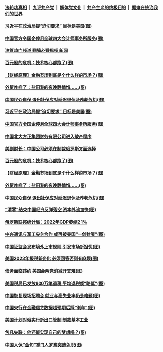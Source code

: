 ####  [法轮功真相](../../../../basic/blob/master/README.md?t=02230412) &nbsp;|&nbsp; [九评共产党](../../../../9ping.md/blob/master/README.md?t=02230412) &nbsp;|&nbsp; [解体党文化](../../../../jtdwh.md/blob/master/README.md?t=02230412)  &nbsp;|&nbsp; [共产主义的终极目的](../../../../gczydzjmd.md/blob/master/README.md?t=02230412) &nbsp;|&nbsp; [魔鬼在统治我们的世界](../../../../mgztzwmdsj.md/blob/master/README.md?t=02230412) 

#### [习近平在政治局提“迫切要求” 目标是美国(图)](../pages/p5/1029580.md?t=02230412) 

#### [中国官方令国企停用全球四大会计师事务所服务(图)](../pages/p5/1029575.md?t=02230412) 

#### [油管热门频道 翻墙必看视频 新闻](http://129.146.143.75:81/youtube.html?02230412)

#### [百元股的危机：技术核心都跑了(图)](../pages/p5/1029519.md?t=02230412) 

#### [【财经原理】金融市场到底是个什么样的市场？(图)](../pages/p5/1029516.md?t=02230412) 

#### [外贸咋样了：盐田港的夜晚静悄悄……(图)](../pages/p5/1029507.md?t=02230412) 

#### [中国民众自保 退出社保应对延迟退休及养老危机(图)](../pages/p5/1029495.md?t=02230412) 

#### [习近平在政治局提“迫切要求” 目标是美国(图)](../pages/p5/1029580.md?t=02230412) 

#### [中国官方令国企停用全球四大会计师事务所服务(图)](../pages/p5/1029575.md?t=02230412) 

#### [中国北大方正集团财务有限公司进入破产程序](../pages/p5/1029571.md?t=02230412) 

#### [美副财长：中国公司必须在制裁俄罗斯方面选择](../pages/p5/1029563.md?t=02230412) 

#### [百元股的危机：技术核心都跑了(图)](../pages/p5/1029519.md?t=02230412) 

#### [【财经原理】金融市场到底是个什么样的市场？(图)](../pages/p5/1029516.md?t=02230412) 

#### [外贸咋样了：盐田港的夜晚静悄悄……(图)](../pages/p5/1029507.md?t=02230412) 

#### [中国民众自保 退出社保应对延迟退休及养老危机(图)](../pages/p5/1029495.md?t=02230412) 

#### [“清零”结束中国经济反弹落空 资本外流加快(图)](../pages/p5/1029490.md?t=02230412) 

#### [俄罗斯联邦统计局：2022年GDP萎缩2.1%](../pages/p5/1029487.md?t=02230412) 

#### [中兴通讯与军工央企合作 或再被美国“一剑封喉”(图)](../pages/p5/1029466.md?t=02230412) 

#### [中国证监会发布境外上市规则 引发市场新担忧(图)](../pages/p5/1029421.md?t=02230412) 

#### [美国2023年报税新变化 必须回答否则有麻烦(图)](../pages/p5/1029445.md?t=02230412) 

#### [债务面临违约 美国会两党消减开支难(图)](../pages/p5/1029442.md?t=02230412) 

#### [美国税局已发放800万笔退税 平均退税额“略低”(图)](../pages/p5/1029436.md?t=02230412) 

#### [中国恢复现场招聘会 就业与高失业率仍是难题(图)](../pages/p5/1029423.md?t=02230412) 

#### [中国央行在金融信贷数据超预期后踩“刹车”(图)](../pages/p5/1029411.md?t=02230412) 

#### [美国计划对俄实行新出口管制 制裁基本工业](../pages/p5/1029408.md?t=02230412) 

#### [包凡失联：他还能实现自己的梦想吗？(图)](../pages/p5/1029357.md?t=02230412) 

#### [中国人保“金句”掌门人罗熹突遭免职(图)](../pages/p5/1029358.md?t=02230412) 

<img src='http://gfw-breaker.win/goodnews/indexes/p5.md' width='0px' height='0px'/>
